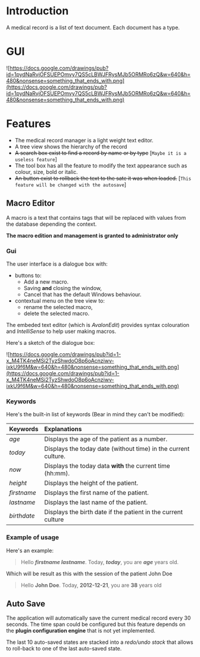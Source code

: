 # Introduction #

A medical record is a list of text document. Each document has a type.

# GUI #

![https://docs.google.com/drawings/pub?id=1pydNaRvjOFSUEPOmvy7QS5cLBWJFRysMJb5ORMRo6zQ&w=640&h=480&nonsense=something_that_ends_with.png](https://docs.google.com/drawings/pub?id=1pydNaRvjOFSUEPOmvy7QS5cLBWJFRysMJb5ORMRo6zQ&w=640&h=480&nonsense=something_that_ends_with.png)

# Features #
  * The medical record manager is a light weight text editor.
  * A tree view shows the hierarchy of the record
  * ~~A search box exist to find a record by name or by type~~ [`Maybe it is a useless feature`]
  * The tool box has all the feature to modify the text appearance such as colour, size, bold or italic.
  * ~~An button exist to rollback the text to the sate it was when loaded.~~ [`This feature will be changed with the autosave`]

## Macro Editor ##

A macro is a text that contains tags that will be replaced with values from the database depending the context.

**The macro edition and management is granted to administrator only**

### Gui ###

The user interface is a dialogue box with:
  * buttons to:
    * Add a new macro.
    * Saving **and** closing the window,
    * Cancel that has the default Windows behaviour.
  * contextual menu on the tree view to:
    * rename the selected macro,
    * delete the selected macro.

The embeded text editor (which is _AvalonEdit_) provides syntax colouration and _IntelliSense_ to help user making macros.

Here's a sketch of the dialogue box:

![https://docs.google.com/drawings/pub?id=1-x_M4TK4neMSi2TyzShwdoO8p6oAcnziwv-ixkU9f6M&w=640&h=480&nonsense=something_that_ends_with.png](https://docs.google.com/drawings/pub?id=1-x_M4TK4neMSi2TyzShwdoO8p6oAcnziwv-ixkU9f6M&w=640&h=480&nonsense=something_that_ends_with.png)

### Keywords ###

Here's the built-in list of keywords (Bear in mind they can't be modified):

| **Keywords**  | **Explanations**|
|:--------------|:----------------|
| $age$       | Displays the age of the patient as a number.|
| $today$     | Displays the today date (without time) in the current culture.|
| $now$       | Displays the today data **with** the current time (hh:mm).|
| $height$    | Displays the height of the patient.|
| $firstname$ | Displays the first name of the patient.|
| $lastname$  | Displays the last name of the patient.|
| $birthdate$ | Displays the birth date if the patient in the current culture|

### Example of usage ###
Here's an example:
> Hello **$firstname$ $lastname$**. Today, **$today$**, you are **$age$** years old.

Which will be result as this with the session of the patient John Doe
> Hello **John Doe**. Today, **2012-12-21**, you are **38** years old

## Auto Save ##

The application will automatically save the current medical record every 30 seconds. The time span could be configured but this feature depends on the **plugin configuration engine** that is not yet implemented.

The last 10 auto-saved states are stacked into a _redo/undo stack_ that allows to roll-back to one of the last auto-saved state.